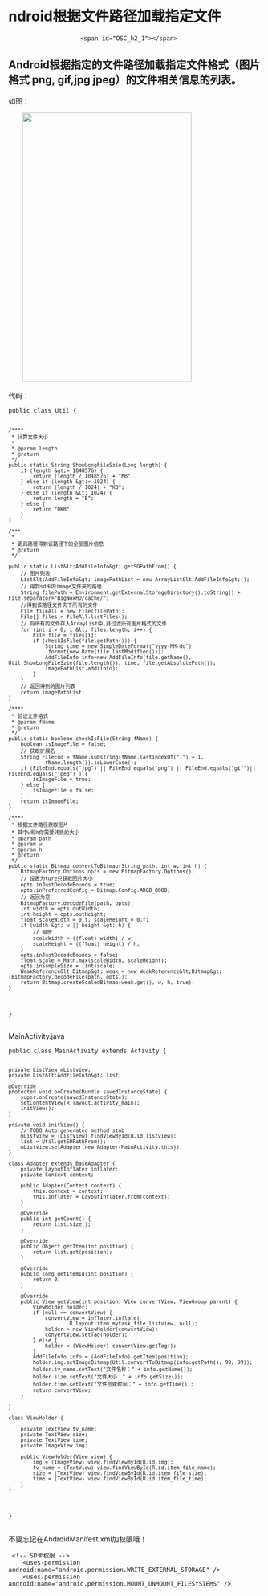 # ndroid根据文件路径加载指定文件
                        <span id="OSC_h2_1"></span>
<h2>Android根据指定的文件路径加载指定文件格式（图片格式 png, gif,jpg jpeg）的文件相关信息的列表。</h2> 
<p>如图：</p> 
<p>&nbsp; &nbsp; &nbsp; &nbsp;<img alt="" height="536" src="https://static.oschina.net/uploads/space/2017/0103/104810_cPRq_2945455.png" width="337"></p> 
<p>代码：</p> 
<pre><code class="language-java">public class Util {
	
	/****
	 * 计算文件大小
	 * 
	 * @param length
	 * @return
	 */
	public static String ShowLongFileSzie(Long length) {
		if (length &gt;= 1048576) {
			return (length / 1048576) + "MB";
		} else if (length &gt;= 1024) {
			return (length / 1024) + "KB";
		} else if (length &lt; 1024) {
			return length + "B";
		} else {
			return "0KB";
		}
	}
	
	/***
	 * 
	 * 更具路径得到该路径下的全部图片信息
	 * @return
	 */
	
	public static List&lt;AddFileInfo&gt; getSDPathFrom() {
        // 图片列表
        List&lt;AddFileInfo&gt; imagePathList = new ArrayList&lt;AddFileInfo&gt;();
        // 得到sd卡内image文件夹的路径 
        String filePath = Environment.getExternalStorageDirectory().toString() + File.separator+"BigNoxHD/cache/";
        //得到该路径文件夹下所有的文件
        File fileAll = new File(filePath);
        File[] files = fileAll.listFiles();
        // 将所有的文件存入ArrayList中,并过滤所有图片格式的文件
        for (int i = 0; i &lt; files.length; i++) {
            File file = files[i];
            if (checkIsFile(file.getPath())) {
            	String time = new SimpleDateFormat("yyyy-MM-dd")
				.format(new Date(file.lastModified()));
            	AddFileInfo info=new AddFileInfo(file.getName(), Util.ShowLongFileSzie(file.length()), time, file.getAbsolutePath());
                imagePathList.add(info);
            }
        }
        // 返回得到的图片列表
        return imagePathList;
    }

	/****
	 * 验证文件格式
	 * @param fName
	 * @return
	 */
	public static boolean checkIsFile(String fName) {
        boolean isImageFile = false;
        // 获取扩展名
        String FileEnd = fName.substring(fName.lastIndexOf(".") + 1,
                fName.length()).toLowerCase();
        if (FileEnd.equals("jpg") || FileEnd.equals("png") || FileEnd.equals("gif")|| FileEnd.equals("jpeg") ) {
            isImageFile = true;
        } else {
            isImageFile = false;
        }
        return isImageFile;
    }
	
	/****
	 * 根据文件路径获取图片
	 * 其中w和h你需要转换的大小
	 * @param path 
	 * @param w
	 * @param h
	 * @return
	 */
	public static Bitmap convertToBitmap(String path, int w, int h) {
		BitmapFactory.Options opts = new BitmapFactory.Options();
		// 设置为ture只获取图片大小
		opts.inJustDecodeBounds = true;
		opts.inPreferredConfig = Bitmap.Config.ARGB_8888;
		// 返回为空
		BitmapFactory.decodeFile(path, opts);
		int width = opts.outWidth;
		int height = opts.outHeight;
		float scaleWidth = 0.f, scaleHeight = 0.f;
		if (width &gt; w || height &gt; h) {
			// 缩放
			scaleWidth = ((float) width) / w;
			scaleHeight = ((float) height) / h;
		}
		opts.inJustDecodeBounds = false;
		float scale = Math.max(scaleWidth, scaleHeight);
		opts.inSampleSize = (int)scale;
		WeakReference&lt;Bitmap&gt; weak = new WeakReference&lt;Bitmap&gt;(BitmapFactory.decodeFile(path, opts));
		return Bitmap.createScaledBitmap(weak.get(), w, h, true);
	}
}
</code></pre> 
<p>MainActivity.java</p> 
<pre><code class="language-java">public class MainActivity extends Activity {

	private ListView mListview;
	private List&lt;AddFileInfo&gt; list;

	@Override
	protected void onCreate(Bundle savedInstanceState) {
		super.onCreate(savedInstanceState);
		setContentView(R.layout.activity_main);
		initView();
	}

	private void initView() {
		// TODO Auto-generated method stub
		mListview = (ListView) findViewById(R.id.listview);
		list = Util.getSDPathFrom();
		mListview.setAdapter(new Adapter(MainActivity.this));
	}

	class Adapter extends BaseAdapter {
		private LayoutInflater inflater;
		private Context context;

		public Adapter(Context context) {
			this.context = context;
			this.inflater = LayoutInflater.from(context);
		}

		@Override
		public int getCount() {
			return list.size();
		}

		@Override
		public Object getItem(int position) {
			return list.get(position);
		}

		@Override
		public long getItemId(int position) {
			return 0;
		}

		@Override
		public View getView(int position, View convertView, ViewGroup parent) {
			ViewHolder holder;
			if (null == convertView) {
				convertView = inflater.inflate(
						R.layout.item_mytask_file_listview, null);
				holder = new ViewHolder(convertView);
				convertView.setTag(holder);
			} else {
				holder = (ViewHolder) convertView.getTag();
			}
			AddFileInfo info = (AddFileInfo) getItem(position);
			holder.img.setImageBitmap(Util.convertToBitmap(info.getPath(), 99, 99));
			holder.tv_name.setText("文件名称：" + info.getName());
			holder.size.setText("文件大小：" + info.getSize());
			holder.time.setText("文件创建时间：" + info.getTime());
			return convertView;
		}

	}

	class ViewHolder {

		private TextView tv_name;
		private TextView size;
		private TextView time;
		private ImageView img;

		public ViewHolder(View view) {
			img = (ImageView) view.findViewById(R.id.img);
			tv_name = (TextView) view.findViewById(R.id.item_file_name);
			size = (TextView) view.findViewById(R.id.item_file_size);
			time = (TextView) view.findViewById(R.id.item_file_time);
		}
	}
}
</code></pre> 
<p>不要忘记在AndroidManifest.xml加权限哦！</p> 
<pre><code class="language-html"> &lt;!-- SD卡权限 --&gt;
    &lt;uses-permission android:name="android.permission.WRITE_EXTERNAL_STORAGE" /&gt;
    &lt;uses-permission android:name="android.permission.MOUNT_UNMOUNT_FILESYSTEMS" /&gt;</code></pre> 
<span id="OSC_h2_2"></span>
<h2>&nbsp;</h2> 
